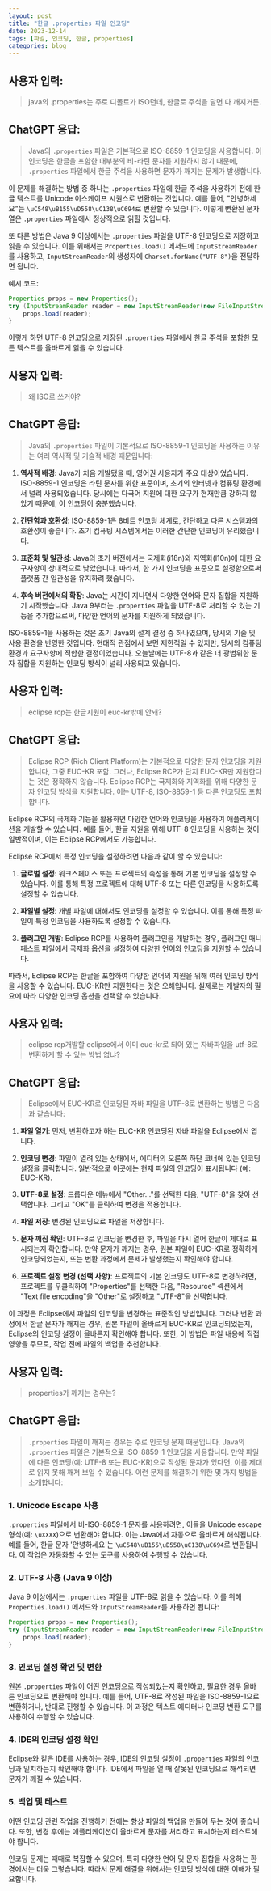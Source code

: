 ```yaml
---
layout: post
title: "한글 .properties 파일 인코딩"
date: 2023-12-14
tags: [파일, 인코딩, 한글, properties]
categories: blog
---
```


## 사용자 입력:
> java의 .properties는 주로 디폴트가 ISO던데, 한글로 주석을 달면 다 깨지거든.

## ChatGPT 응답:
> Java의 `.properties` 파일은 기본적으로 ISO-8859-1 인코딩을 사용합니다. 이 인코딩은 한글을 포함한 대부분의 비-라틴 문자를 지원하지 않기 때문에, `.properties` 파일에서 한글 주석을 사용하면 문자가 깨지는 문제가 발생합니다.

이 문제를 해결하는 방법 중 하나는 `.properties` 파일에 한글 주석을 사용하기 전에 한글 텍스트를 Unicode 이스케이프 시퀀스로 변환하는 것입니다. 예를 들어, "안녕하세요"는 `\uC548\uB155\uD558\uC138\uC694`로 변환할 수 있습니다. 이렇게 변환된 문자열은 `.properties` 파일에서 정상적으로 읽힐 것입니다.

또 다른 방법은 Java 9 이상에서는 `.properties` 파일을 UTF-8 인코딩으로 저장하고 읽을 수 있습니다. 이를 위해서는 `Properties.load()` 메서드에 `InputStreamReader`를 사용하고, `InputStreamReader`의 생성자에 `Charset.forName("UTF-8")`을 전달하면 됩니다.

예시 코드:
```java
Properties props = new Properties();
try (InputStreamReader reader = new InputStreamReader(new FileInputStream("yourfile.properties"), StandardCharsets.UTF_8)) {
    props.load(reader);
}
```

이렇게 하면 UTF-8 인코딩으로 저장된 `.properties` 파일에서 한글 주석을 포함한 모든 텍스트를 올바르게 읽을 수 있습니다.

## 사용자 입력:
> 왜 ISO로 쓰거야?

## ChatGPT 응답:
> Java의 `.properties` 파일이 기본적으로 ISO-8859-1 인코딩을 사용하는 이유는 여러 역사적 및 기술적 배경 때문입니다:

1. **역사적 배경**: Java가 처음 개발됐을 때, 영어권 사용자가 주요 대상이었습니다. ISO-8859-1 인코딩은 라틴 문자를 위한 표준이며, 초기의 인터넷과 컴퓨팅 환경에서 널리 사용되었습니다. 당시에는 다국어 지원에 대한 요구가 현재만큼 강하지 않았기 때문에, 이 인코딩이 충분했습니다.

2. **간단함과 호환성**: ISO-8859-1은 8비트 인코딩 체계로, 간단하고 다른 시스템과의 호환성이 좋습니다. 초기 컴퓨팅 시스템에서는 이러한 간단한 인코딩이 유리했습니다.

3. **표준화 및 일관성**: Java의 초기 버전에서는 국제화(i18n)와 지역화(l10n)에 대한 요구사항이 상대적으로 낮았습니다. 따라서, 한 가지 인코딩을 표준으로 설정함으로써 플랫폼 간 일관성을 유지하려 했습니다.

4. **후속 버전에서의 확장**: Java는 시간이 지나면서 다양한 언어와 문자 집합을 지원하기 시작했습니다. Java 9부터는 `.properties` 파일을 UTF-8로 처리할 수 있는 기능을 추가함으로써, 다양한 언어의 문자를 지원하게 되었습니다.

ISO-8859-1을 사용하는 것은 초기 Java의 설계 결정 중 하나였으며, 당시의 기술 및 사용 환경을 반영한 것입니다. 현대적 관점에서 보면 제한적일 수 있지만, 당시의 컴퓨팅 환경과 요구사항에 적합한 결정이었습니다. 오늘날에는 UTF-8과 같은 더 광범위한 문자 집합을 지원하는 인코딩 방식이 널리 사용되고 있습니다.

## 사용자 입력:
> eclipse rcp는 한글지원이 euc-kr밖에 안돼?

## ChatGPT 응답:
> Eclipse RCP (Rich Client Platform)는 기본적으로 다양한 문자 인코딩을 지원합니다, 그중 EUC-KR 포함. 그러나, Eclipse RCP가 단지 EUC-KR만 지원한다는 것은 정확하지 않습니다. Eclipse RCP는 국제화와 지역화를 위해 다양한 문자 인코딩 방식을 지원합니다. 이는 UTF-8, ISO-8859-1 등 다른 인코딩도 포함합니다.

Eclipse RCP의 국제화 기능을 활용하면 다양한 언어와 인코딩을 사용하여 애플리케이션을 개발할 수 있습니다. 예를 들어, 한글 지원을 위해 UTF-8 인코딩을 사용하는 것이 일반적이며, 이는 Eclipse RCP에서도 가능합니다.

Eclipse RCP에서 특정 인코딩을 설정하려면 다음과 같이 할 수 있습니다:

1. **글로벌 설정**: 워크스페이스 또는 프로젝트의 속성을 통해 기본 인코딩을 설정할 수 있습니다. 이를 통해 특정 프로젝트에 대해 UTF-8 또는 다른 인코딩을 사용하도록 설정할 수 있습니다.

2. **파일별 설정**: 개별 파일에 대해서도 인코딩을 설정할 수 있습니다. 이를 통해 특정 파일이 특정 인코딩을 사용하도록 설정할 수 있습니다.

3. **플러그인 개발**: Eclipse RCP를 사용하여 플러그인을 개발하는 경우, 플러그인 매니페스트 파일에서 국제화 옵션을 설정하여 다양한 언어와 인코딩을 지원할 수 있습니다.

따라서, Eclipse RCP는 한글을 포함하여 다양한 언어의 지원을 위해 여러 인코딩 방식을 사용할 수 있습니다. EUC-KR만 지원한다는 것은 오해입니다. 실제로는 개발자의 필요에 따라 다양한 인코딩 옵션을 선택할 수 있습니다.

## 사용자 입력:
> eclipse rcp개발할 eclipse에서 이미 euc-kr로 되어 있는 자바파일을 utf-8로 변환하게 할 수 있는 방법 없냐?

## ChatGPT 응답:
> Eclipse에서 EUC-KR로 인코딩된 자바 파일을 UTF-8로 변환하는 방법은 다음과 같습니다:

1. **파일 열기**: 먼저, 변환하고자 하는 EUC-KR 인코딩된 자바 파일을 Eclipse에서 엽니다.

2. **인코딩 변경**: 파일이 열려 있는 상태에서, 에디터의 오른쪽 하단 코너에 있는 인코딩 설정을 클릭합니다. 일반적으로 이곳에는 현재 파일의 인코딩이 표시됩니다 (예: EUC-KR).

3. **UTF-8로 설정**: 드롭다운 메뉴에서 "Other..."를 선택한 다음, "UTF-8"을 찾아 선택합니다. 그리고 "OK"를 클릭하여 변경을 적용합니다.

4. **파일 저장**: 변경된 인코딩으로 파일을 저장합니다.

5. **문자 깨짐 확인**: UTF-8로 인코딩을 변경한 후, 파일을 다시 열어 한글이 제대로 표시되는지 확인합니다. 만약 문자가 깨지는 경우, 원본 파일이 EUC-KR로 정확하게 인코딩되었는지, 또는 변환 과정에서 문제가 발생했는지 확인해야 합니다.

6. **프로젝트 설정 변경 (선택 사항)**: 프로젝트의 기본 인코딩도 UTF-8로 변경하려면, 프로젝트를 우클릭하여 "Properties"를 선택한 다음, "Resource" 섹션에서 "Text file encoding"을 "Other"로 설정하고 "UTF-8"을 선택합니다.

이 과정은 Eclipse에서 파일의 인코딩을 변경하는 표준적인 방법입니다. 그러나 변환 과정에서 한글 문자가 깨지는 경우, 원본 파일이 올바르게 EUC-KR로 인코딩되었는지, Eclipse의 인코딩 설정이 올바른지 확인해야 합니다. 또한, 이 방법은 파일 내용에 직접 영향을 주므로, 작업 전에 파일의 백업을 추천합니다.

## 사용자 입력:
> properties가 깨지는 경우는?

## ChatGPT 응답:
> `.properties` 파일이 깨지는 경우는 주로 인코딩 문제 때문입니다. Java의 `.properties` 파일은 기본적으로 ISO-8859-1 인코딩을 사용합니다. 만약 파일에 다른 인코딩(예: UTF-8 또는 EUC-KR)으로 작성된 문자가 있다면, 이를 제대로 읽지 못해 깨져 보일 수 있습니다. 이런 문제를 해결하기 위한 몇 가지 방법을 소개합니다:

### 1. Unicode Escape 사용
`.properties` 파일에서 비-ISO-8859-1 문자를 사용하려면, 이들을 Unicode escape 형식(예: `\uXXXX`)으로 변환해야 합니다. 이는 Java에서 자동으로 올바르게 해석됩니다. 예를 들어, 한글 문자 '안녕하세요'는 `\uC548\uB155\uD558\uC138\uC694`로 변환됩니다. 이 작업은 자동화할 수 있는 도구를 사용하여 수행할 수 있습니다.

### 2. UTF-8 사용 (Java 9 이상)
Java 9 이상에서는 `.properties` 파일을 UTF-8로 읽을 수 있습니다. 이를 위해 `Properties.load()` 메서드와 `InputStreamReader`를 사용하면 됩니다:

```java
Properties props = new Properties();
try (InputStreamReader reader = new InputStreamReader(new FileInputStream("path/to/yourfile.properties"), StandardCharsets.UTF_8)) {
    props.load(reader);
}
```

### 3. 인코딩 설정 확인 및 변환
원본 `.properties` 파일이 어떤 인코딩으로 작성되었는지 확인하고, 필요한 경우 올바른 인코딩으로 변환해야 합니다. 예를 들어, UTF-8로 작성된 파일을 ISO-8859-1으로 변환하거나, 반대로 진행할 수 있습니다. 이 과정은 텍스트 에디터나 인코딩 변환 도구를 사용하여 수행할 수 있습니다.

### 4. IDE의 인코딩 설정 확인
Eclipse와 같은 IDE를 사용하는 경우, IDE의 인코딩 설정이 `.properties` 파일의 인코딩과 일치하는지 확인해야 합니다. IDE에서 파일을 열 때 잘못된 인코딩으로 해석되면 문자가 깨질 수 있습니다.

### 5. 백업 및 테스트
어떤 인코딩 관련 작업을 진행하기 전에는 항상 파일의 백업을 만들어 두는 것이 좋습니다. 또한, 변경 후에는 애플리케이션이 올바르게 문자를 처리하고 표시하는지 테스트해야 합니다.

인코딩 문제는 때때로 복잡할 수 있으며, 특히 다양한 언어 및 문자 집합을 사용하는 환경에서는 더욱 그렇습니다. 따라서 문제 해결을 위해서는 인코딩 방식에 대한 이해가 필요합니다.

